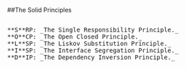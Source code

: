 ##The Solid Principles
<div style="font-family: monospace">
<br>**S**RP: _The Single Responsibility Principle._
<br>**O**CP: _The Open Closed Principle._
<br>**L**SP: _The Liskov Substitution Principle._
<br>**I**SP: _The Interface Segregation Principle._
<br>**D**IP: _The Dependency Inversion Principle._  
</div>
 